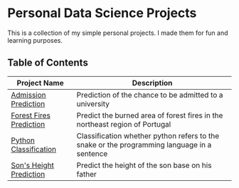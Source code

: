 # Personal Data Science Projects
This is a collection of my simple personal projects. I made them for fun and learning purposes.

## Table of Contents
Project Name | Description |
|---|---|
| [Admission Prediction](https://github.com/fdavidsen/Personal-Data-Science-Projects/tree/master/Admission%20Prediction) | Prediction of the chance to be admitted to a university |
| [Forest Fires Prediction](https://github.com/fdavidsen/Personal-Data-Science-Projects/tree/master/Forest%20Fires%20Prediction) | Predict the burned area of forest fires in the northeast region of Portugal |
| [Python Classification](https://github.com/fdavidsen/Personal-Data-Science-Projects/tree/master/Python%20Classification) | Classification whether python refers to the snake or the programming language in a sentence |
| [Son's Height Prediction](https://github.com/fdavidsen/Personal-Data-Science-Projects/tree/master/Son's%20Height%20Prediction) | Predict the height of the son base on his father |
